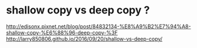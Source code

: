 # shallow copy vs deep copy ?



http://edisonx.pixnet.net/blog/post/84832134-%E8%A9%B2%E7%94%A8-shallow-copy-%E6%88%96-deep-copy-%3F
http://larry850806.github.io/2016/09/20/shallow-vs-deep-copy/

